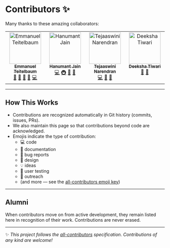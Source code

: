 # Contributors ✨

Many thanks to these amazing collaborators:

<!-- ALL-CONTRIBUTORS-LIST:START - Do not remove or modify this section -->
<!-- prettier-ignore-start -->
<!-- markdownlint-disable -->
<table>
  <tbody>
    <tr>
      <td align="center" valign="top" width="14.28%"><a href="http://www.emmanuelteitelbaum.com"><img src="https://avatars.githubusercontent.com/u/62634082?v=4?s=100" width="100px;" alt="Emmanuel Teitelbaum"/><br /><sub><b>Emmanuel Teitelbaum</b></sub></a><br /><a href="#ideas-eteitelbaum" title="Ideas, Planning, & Feedback">🤔</a> <a href="https://github.com/worker-dapp/lucidledger/commits?author=eteitelbaum" title="Documentation">📖</a> <a href="#promotion-eteitelbaum" title="Promotion">📣</a> <a href="#design-eteitelbaum" title="Design">🎨</a> <a href="https://github.com/worker-dapp/lucidledger/commits?author=eteitelbaum" title="Code">💻</a></td>
      <td align="center" valign="top" width="14.28%"><a href="http://hanumantjain.tech"><img src="https://avatars.githubusercontent.com/u/75195679?v=4?s=100" width="100px;" alt="Hanumant Jain"/><br /><sub><b>Hanumant Jain</b></sub></a><br /><a href="https://github.com/worker-dapp/lucidledger/commits?author=hanumantjain" title="Code">💻</a> <a href="#infra-hanumantjain" title="Infrastructure (Hosting, Build-Tools, etc)">🚇</a> <a href="#ideas-hanumantjain" title="Ideas, Planning, & Feedback">🤔</a> <a href="https://github.com/worker-dapp/lucidledger/commits?author=hanumantjain" title="Documentation">📖</a></td>
      <td align="center" valign="top" width="14.28%"><a href="https://www.tejaaswini.com/"><img src="https://avatars.githubusercontent.com/u/30696079?v=4?s=100" width="100px;" alt="Tejaaswini Narendran"/><br /><sub><b>Tejaaswini Narendran</b></sub></a><br /><a href="https://github.com/worker-dapp/lucidledger/commits?author=Tejaaswini" title="Code">💻</a> <a href="#design-Tejaaswini" title="Design">🎨</a> <a href="#ideas-Tejaaswini" title="Ideas, Planning, & Feedback">🤔</a></td>
      <td align="center" valign="top" width="14.28%"><a href="https://github.com/Deek9399"><img src="https://avatars.githubusercontent.com/u/69427216?v=4?s=100" width="100px;" alt="Deeksha Tiwari"/><br /><sub><b>Deeksha Tiwari</b></sub></a><br /><a href="#ideas-Deek9399" title="Ideas, Planning, & Feedback">🤔</a> <a href="#projectManagement-Deek9399" title="Project Management">📆</a></td>
    </tr>
  </tbody>
</table>

<!-- markdownlint-restore -->
<!-- prettier-ignore-end -->

<!-- ALL-CONTRIBUTORS-LIST:END -->

---

## How This Works
- Contributions are recognized automatically in Git history (commits, issues, PRs).  
- We also maintain this page so that contributions beyond code are acknowledged.  
- Emojis indicate the type of contribution:  
  - 💻 code  
  - 📖 documentation  
  - 🐛 bug reports  
  - 🎨 design  
  - 💡 ideas  
  - 🤔 user testing  
  - 📢 outreach  
  - (and more — see the [all-contributors emoji key](https://allcontributors.org/docs/en/emoji-key))  

---

## Alumni
When contributors move on from active development, they remain listed here in recognition of their work. Contributions are never erased.  

---

✨ *This project follows the [all-contributors](https://allcontributors.org/) specification. Contributions of any kind are welcome!*  

